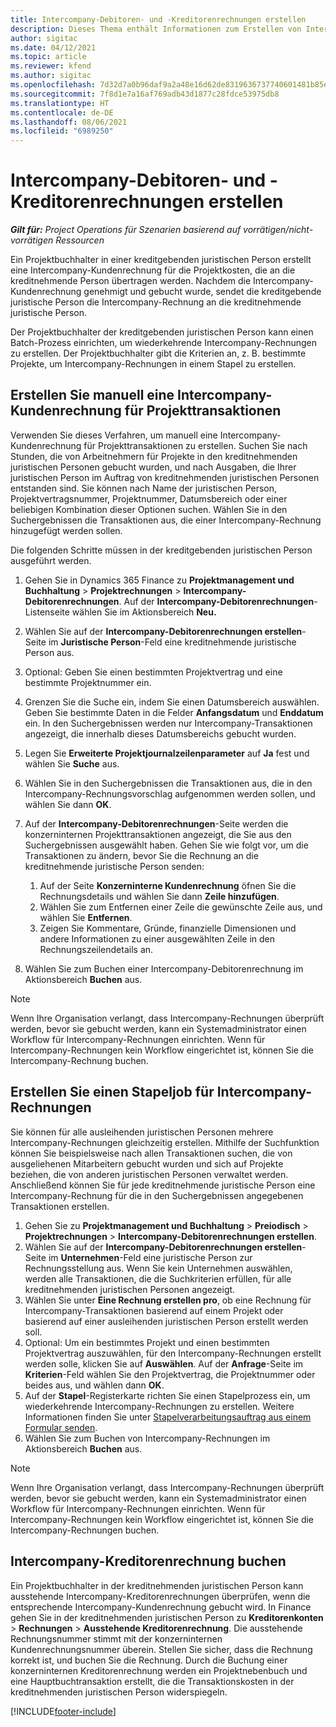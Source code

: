 ```yaml
---
title: Intercompany-Debitoren- und -Kreditorenrechnungen erstellen
description: Dieses Thema enthält Informationen zum Erstellen von Intercompany-Debitoren- und -Kreditorenrechnungen.
author: sigitac
ms.date: 04/12/2021
ms.topic: article
ms.reviewer: kfend
ms.author: sigitac
ms.openlocfilehash: 7d32d7a0b96daf9a2a48e16d62de8319636737740601481b85ee887948e31110
ms.sourcegitcommit: 7f8d1e7a16af769adb43d1877c28fdce53975db8
ms.translationtype: HT
ms.contentlocale: de-DE
ms.lasthandoff: 08/06/2021
ms.locfileid: "6989250"
---
```

# <a name="create-intercompany-customer-and-vendor-invoices"></a>Intercompany-Debitoren- und -Kreditorenrechnungen erstellen

_**Gilt für:** Project Operations für Szenarien basierend auf vorrätigen/nicht-vorrätigen Ressourcen_

Ein Projektbuchhalter in einer kreditgebenden juristischen Person erstellt eine Intercompany-Kundenrechnung für die Projektkosten, die an die kreditnehmende Person übertragen werden. Nachdem die Intercompany-Kundenrechnung genehmigt und gebucht wurde, sendet die kreditgebende juristische Person die Intercompany-Rechnung an die kreditnehmende juristische Person.

Der Projektbuchhalter der kreditgebenden juristischen Person kann einen Batch-Prozess einrichten, um wiederkehrende Intercompany-Rechnungen zu erstellen. Der Projektbuchhalter gibt die Kriterien an, z. B. bestimmte Projekte, um Intercompany-Rechnungen in einem Stapel zu erstellen.

## <a name="manually-create-an-intercompany-customer-invoice-for-project-transactions"></a>Erstellen Sie manuell eine Intercompany-Kundenrechnung für Projekttransaktionen 

Verwenden Sie dieses Verfahren, um manuell eine Intercompany-Kundenrechnung für Projekttransaktionen zu erstellen. Suchen Sie nach Stunden, die von Arbeitnehmern für Projekte in den kreditnehmenden juristischen Personen gebucht wurden, und nach Ausgaben, die Ihrer juristischen Person im Auftrag von kreditnehmenden juristischen Personen entstanden sind. Sie können nach Name der juristischen Person, Projektvertragsnummer, Projektnummer, Datumsbereich oder einer beliebigen Kombination dieser Optionen suchen. Wählen Sie in den Suchergebnissen die Transaktionen aus, die einer Intercompany-Rechnung hinzugefügt werden sollen. 

Die folgenden Schritte müssen in der kreditgebenden juristischen Person ausgeführt werden. 

1. Gehen Sie in Dynamics 365 Finance zu **Projektmanagement und Buchhaltung** > **Projektrechnungen** > **Intercompany-Debitorenrechnungen**. Auf der **Intercompany-Debitorenrechnungen**-Listenseite wählen Sie im Aktionsbereich **Neu.**
2. Wählen Sie auf der **Intercompany-Debitorenrechnungen erstellen**-Seite im **Juristische Person**-Feld eine kreditnehmende juristische Person aus.
3. Optional: Geben Sie einen bestimmten Projektvertrag und eine bestimmte Projektnummer ein.
4. Grenzen Sie die Suche ein, indem Sie einen Datumsbereich auswählen. Geben Sie bestimmte Daten in die Felder **Anfangsdatum** und **Enddatum** ein. In den Suchergebnissen werden nur Intercompany-Transaktionen angezeigt, die innerhalb dieses Datumsbereichs gebucht wurden.
5. Legen Sie **Erweiterte Projektjournalzeilenparameter** auf **Ja** fest und wählen Sie **Suche** aus.
6. Wählen Sie in den Suchergebnissen die Transaktionen aus, die in den Intercompany-Rechnungsvorschlag aufgenommen werden sollen, und wählen Sie dann **OK**.
7. Auf der **Intercompany-Debitorenrechnungen**-Seite werden die konzerninternen Projekttransaktionen angezeigt, die Sie aus den Suchergebnissen ausgewählt haben. Gehen Sie wie folgt vor, um die Transaktionen zu ändern, bevor Sie die Rechnung an die kreditnehmende juristische Person senden:
  
    1. Auf der Seite **Konzerninterne Kundenrechnung** öfnen Sie die Rechnungsdetails und wählen Sie dann **Zeile hinzufügen**.
    2. Wählen Sie zum Entfernen einer Zeile die gewünschte Zeile aus, und wählen Sie **Entfernen**.
    3. Zeigen Sie Kommentare, Gründe, finanzielle Dimensionen und andere Informationen zu einer ausgewählten Zeile in den Rechnungszeilendetails an.
    
8. Wählen Sie zum Buchen einer Intercompany-Debitorenrechnung im Aktionsbereich **Buchen** aus.

> [!NOTE]
> Wenn Ihre Organisation verlangt, dass Intercompany-Rechnungen überprüft werden, bevor sie gebucht werden, kann ein Systemadministrator einen Workflow für Intercompany-Rechnungen einrichten. Wenn für Intercompany-Rechnungen kein Workflow eingerichtet ist, können Sie die Intercompany-Rechnung buchen.

## <a name="create-a-batch-job-for-intercompany-invoices"></a>Erstellen Sie einen Stapeljob für Intercompany-Rechnungen

Sie können für alle ausleihenden juristischen Personen mehrere Intercompany-Rechnungen gleichzeitig erstellen. Mithilfe der Suchfunktion können Sie beispielsweise nach allen Transaktionen suchen, die von ausgeliehenen Mitarbeitern gebucht wurden und sich auf Projekte beziehen, die von anderen juristischen Personen verwaltet werden. Anschließend können Sie für jede kreditnehmende juristische Person eine Intercompany-Rechnung für die in den Suchergebnissen angegebenen Transaktionen erstellen.

1. Gehen Sie zu **Projektmanagement und Buchhaltung** > **Preiodisch** > **Projektrechnungen** > **Intercompany-Debitorenrechnungen erstellen**.
2. Wählen Sie auf der **Intercompany-Debitorenrechnungen erstellen**-Seite im **Unternehmen**-Feld eine juristische Person zur Rechnungsstellung aus. Wenn Sie kein Unternehmen auswählen, werden alle Transaktionen, die die Suchkriterien erfüllen, für alle kreditnehmenden juristischen Personen angezeigt.
3. Wählen Sie unter **Eine Rechnung erstellen pro**, ob eine Rechnung für Intercompany-Transaktionen basierend auf einem Projekt oder basierend auf einer ausleihenden juristischen Person erstellt werden soll.
4. Optional: Um ein bestimmtes Projekt und einen bestimmten Projektvertrag auszuwählen, für den Intercompany-Rechnungen erstellt werden solle, klicken Sie auf **Auswählen**. Auf der **Anfrage**-Seite im **Kriterien**-Feld wählen Sie den Projektvertrag, die Projektnummer oder beides aus, und wählen dann **OK**.
5. Auf der **Stapel**-Registerkarte richten Sie einen Stapelprozess ein, um wiederkehrende Intercompany-Rechnungen zu erstellen. Weitere Informationen finden Sie unter [Stapelverarbeitungsauftrag aus einem Formular senden](/dynamicsax-2012/appuser-itpro/submit-a-batch-processing-job-from-a-form).
6. Wählen Sie zum Buchen von Intercompany-Rechnungen im Aktionsbereich **Buchen** aus.

> [!NOTE]
> Wenn Ihre Organisation verlangt, dass Intercompany-Rechnungen überprüft werden, bevor sie gebucht werden, kann ein Systemadministrator einen Workflow für Intercompany-Rechnungen einrichten. Wenn für Intercompany-Rechnungen kein Workflow eingerichtet ist, können Sie die Intercompany-Rechnungen buchen.

## <a name="post-the-intercompany-vendor-invoice"></a>Intercompany-Kreditorenrechnung buchen

Ein Projektbuchhalter in der kreditnehmenden juristischen Person kann ausstehende Intercompany-Kreditorenrechnungen überprüfen, wenn die entsprechende Intercompany-Kundenrechnung gebucht wird. In Finance gehen Sie in der kreditnehmenden juristischen Person zu **Kreditorenkonten** > **Rechnungen** > **Ausstehende Kreditorenrechnung**. Die ausstehende Rechnungsnummer stimmt mit der konzerninternen Kundenrechnungsnummer überein. Stellen Sie sicher, dass die Rechnung korrekt ist, und buchen Sie die Rechnung. Durch die Buchung einer konzerninternen Kreditorenrechnung werden ein Projektnebenbuch und eine Hauptbuchtransaktion erstellt, die die Transaktionskosten in der kreditnehmenden juristischen Person widerspiegeln.


[!INCLUDE[footer-include](../includes/footer-banner.md)]
